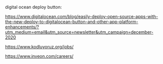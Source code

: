 digital ocean deploy button:

https://www.digitalocean.com/blog/easily-deploy-open-source-apps-with-the-new-deploy-to-digitalocean-button-and-other-app-platform-enhancements/?utm_medium=email&utm_source=newsletter&utm_campaign=december-2020

https://www.kodluyoruz.org/jobs/


https://www.inveon.com/careers/
